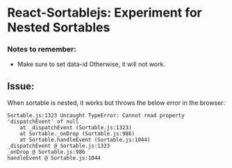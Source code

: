 # React-Sortablejs: Experiment for Nested Sortables

### Notes to remember:
- Make sure to set data-id
Otherwise, it will not work.

## Issue:
When sortable is nested, it works but throws the below error in the browser:
```
Sortable.js:1323 Uncaught TypeError: Cannot read property 'dispatchEvent' of null
    at _dispatchEvent (Sortable.js:1323)
    at Sortable._onDrop (Sortable.js:986)
    at Sortable.handleEvent (Sortable.js:1044)
_dispatchEvent @ Sortable.js:1323
_onDrop @ Sortable.js:986
handleEvent @ Sortable.js:1044
```